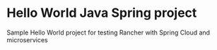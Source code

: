 # Hello World Java Spring project
Sample Hello World project for testing Rancher with Spring Cloud and microservices
